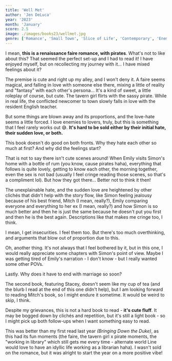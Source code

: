 ```yaml
---
title: 'Well Met'
author: 'Jen DeLuca'
year: '2023'
month: 'January'
score: 2.5
image: ./images/books23/wellmet.jpg
genre: ['Romance', 'Small Town', 'Slice of Life', 'Contemporary', 'Enemies to Lovers', 'Chick Lit']
---
```


I mean, **this is a renaissance faire romance, with pirates**. What's not to like about this? That seemed the perfect set-up and I had to read it! I have enjoyed myself, but on recollecting my journey with it... I have mixed feelings about it?

The premise is cute and right up my alley, and I won't deny it. A faire seems magical, and falling in love with someone else there, mixing a little of reality and "fantasy" with each other's persona... It's a kind of sweet, a little roleplay of course, but cute. The tavern girl flirts with the sassy pirate. While in real life, the conflicted newcomer to town slowly falls in love with the resident English teacher.

But some things are blown away and its proportions, and the love-hate seems a little forced. I love enemies to lovers, truly, but this is something that I feel rarely works out 😅. **It's hard to be sold either by their initial hate, their sudden love, or both.**

This book doesn't do good on both fronts. Why they hate each other so much at first? And why did the feelings start?

That is not to say there isn't cute scenes around! When Emily visits Simon's home with a bottle of rum (you know, cause pirates haha), everything that follows is quite lovely, getting to know each other, the morning together, even the sex is not bad (usually I feel cringe reading those scenes, so that's a compliment lol). But how they got there... Better not to think it then!

The unexplainable hate, and the sudden love are heightened by other clichés that didn't help with the story flow, like Simon feeling jealousy because of his best friend, Mitch (I mean, really?), Emily comparing everyone and everything to her ex (I mean, really?) and how Simon is so much better and then he is just the same because he doesn't put you first and then he is the best again. Descriptions like that makes me cringe too, I think.

I mean, I get insecurities. I feel them too. But there's too much overthinking, and arguments that blow out of proportion due to this.

Oh, another thing. It's not always that I feel bothered by it, but in this one, I would really appreciate some chapters with Simon's point of view. Maybe I was getting tired of Emily's narration - I don't know - but I really wanted some other POVs.

Lastly. Why does it have to end with marriage so soon?

The second book, featuring Stacey, doesn't seem like my cup of tea (and the blurb I read at the end of this one didn't help), but I am looking forward to reading Mitch's book, so I might endure it sometime. It would be weird to skip, I think.

Despite my grievances, this is not a hard book to read - **it's cute fluff**. It may be bogged down by clichés and repetition, but it's still a light book - so I might pick up both follow-ups when I want something easy to read.

This was better than my first read last year _(Bringing Down the Duke)_, as this had its fun moments (the faire, the tavern girl x pirate moments, the "working in library" which still gets me every time - alternate world Line would love to have an idyllic life working as a librarian haha). I wasn't sold on the romance, but it was alright to start the year on a more positive vibe!
